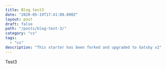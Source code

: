 ```yaml
---
title: Blog test3
date: "2020-05-19T17:41:00.000Z"
layout: post
draft: false
path: "/posts/blog-test-3/"
category: "cs"
tags:
  - "cs"
description: "This starter has been forked and upgraded to Gatsby v2"
---
```


Test3